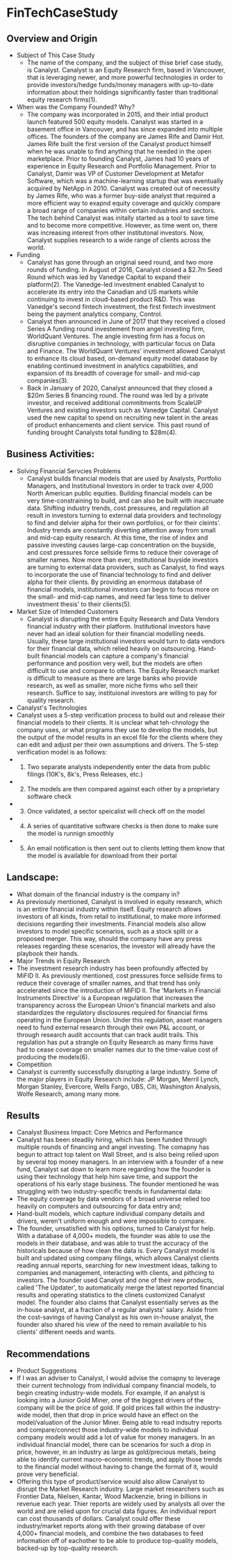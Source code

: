 # FinTechCaseStudy
## Overview and Origin
* Subject of This Case Study
  * The name of the company, and the subject of thise brief case study, is Canalyst. Canalyst is an Equity Research firm, based in Vancouver, that is leveraging newer, and more powerful technologies in order to provide investors/hedge funds/money managers with up-to-date information about their holdings significantly faster than traditional equity research firms(1).
* When was the Company Founded? Why?
  * The company was incorporated in 2015, and their intial product launch featured 500 equity models. Canalyst was started in a basement office in Vancouver, and has since expanded into multiple offices. The founders of the company are James Rife and Damir Hot. James Rife built the first version of the Canalyst product himself when he was unable to find anything that he needed in the open marketplace. Prior to founding Canalyst, James had 10 years of experience in Equity Research and Portfolio Management. Prior to Canalyst, Damir was VP of Customer Development at Metafor Software, which was a machine-learning startup that was eventually acquired by NetApp in 2010. Canalyst was created out of necessity by James Rife, who was a former buy-side analyst that required a more efficient way to exapnd equity coverage and quickly compare a broad range of companies within certain industries and sectors. The tech behind Canalyst was initally started as a tool to save time and to become more competitive. However, as time went on, there was increasing interest from other institutonal investors. Now, Canalyst supplies research to a wide range of clients across the world. 
* Funding
  * Canalyst has gone through an original seed round, and two more rounds of funding. In August of 2016, Canalyst closed a $2.7m Seed Round which was led by Vanedge Capital to expand their platform(2). The Vanedge-led investment enabled Canalyst to accelerate its entry into the Canadian and US markets while continuing to invest in cloud-based product R&D. This was Vanedge's second fintech investment, the first fintech investment being the payment analytics company, Control. 
  * Canalyst then announced in June of 2017 that they received a closed Series A funding round investement from angel investing firm, WorldQuant Ventures. The angle investing firm has a focus on disruptive companies in technology, with  particular focus on Data and Finance. The WorldQuant Ventures’ investment allowed Canalyst to enhance its cloud based, on-demand equity model database by enabling continued investment in analytics capabilities, and expansion of its breadth of coverage for small- and mid-cap companies(3).
  * Back in January of 2020, Canalyst announced that they closed a $20m Series B financing round. The round was led by a private investor, and received additional commitments from ScaleUP Ventures and existing investors such as Vanedge Capital. Canalyst used the new capital to spend on recruiting new talent in the areas of product enhancements and client service. This past round of funding brought Canalysts total funding to $28m(4). 
## Business Activities:
* Solving Financial Servcies Problems
  * Canalyst builds financial models that are used by Analysts, Portfolio Managers, and Institutional Investors in order to track over 4,000 North American public equities. Building financial models can be very time-constraining to build, and can also be built with inaccruate data. Shifting industry trends, cost pressures, and regulation all result in investors turning to external data providers and technology to find and delvier alpha for their own portfolios, or for their cleints'. Industry trends are constantly diverting attention away from small and mid-cap equity research. At this time, the rise of index and passive investing causes large-cap concentration on the buyside, and cost pressures force sellside firms to reduce their coverage of smaller names. Now more than ever, institutional buyside investors are turning to external data providers, such as Canalyst, to find ways to incorporate the use of financial technology to find and deliver alpha for their clients. By providing an enormous database of financial models, institutional investors can begin to focus more on the small- and mid-cap names, and need far less time to deliver investment thesis' to their clients(5).
* Market Size of Intended Customers
  * Canalyst is disrupting the entire Equity Research and Data Vendors financial industry with their platform. Institutional investors have never had an ideal solution for their financial modelling needs. Usually, these large institutional investors would turn to data vendors for their financial data, which relied heavily on outsourcing. Hand-built financial models can capture a company's financial performance and position very well, but the models are often difficult to use and compare to others. The Equity Research market is difficult to measure as there are large banks who provide research, as well as smaller, more niche firms who sell their research. Suffice to say, instituional investors are willing to pay for quality research. 
* Canalyst's Technologies
 * Canalyst uses a 5-step verification process to build out and release their financial models to their clients. It is unclear what teh-chnology the company uses, or what programs they use to develop the models, but the output of the model results in an excel file for the clients where they can edit and adjust per their own assumptions and drivers. The 5-step verification model is as follows:
  * 1. Two separate analysts independently enter the data from public filings (10K's, 8k's, Press Releases, etc.)
  * 2. The models are then compared against each other by a proprietary software check
  * 3. Once validated, a sector speicalist will check off on the model
  * 4. A series of quantitative software checks is then done to make sure the model is runnign smoothly
  * 5. An email notification is then sent out to clients letting them know that the model is available for download from their portal
## Landscape:
* What domain of the financial industry is the company in?
 * As previosuly mentioned, Canalyst is involved in equity research, which is an entire financial industry within itself. Equity research allows investors of all kinds, from retail to institutional, to make more informed decisions regarding their investments. Financial models also allow investors to model specific scenarios, such as a stock split or a proposed merger. This way, should the company have any press releases regarding these scenarios, the investor will already have the playbook their hands. 
* Major Trends in Equity Research
 * The investment research industry has been profoundly affected by MiFID II. As previously mentioned, cost pressures force sellside firms to reduce their coverage of smaller names, and that trend has only accelerated since the introduction of MiFID II. The 'Markets in Financial Instruments Directive' is a European regulation that increases the transparency across the European Union's financial markets and also standardizes the regulatory disclosures required for financial firms operating in the European Union. Under this regulation, asset managers need to fund external research through their own P&L account, or through research audit accounts that can track audit trails. This regulation has put a strangle on Equity Research as many firms have had to cease coverage on smaller names dur to the time-value cost of producing the models(6).
* Competition
 * Canalyst is currently successfully disrupting a large industry. Some of the major players in Equity Research include: JP Morgan, Merril Lynch, Morgan Stanley, Evercore, Wells Fargo, UBS, Citi, Washington Analysis, Wolfe Research, among many more. 
## Results
* Canalyst Business Impact: Core Metrics and Performance
 * Canalyst has been steadily hiring, which has been funded through multiple rounds of financing and angel investing. The comapny has begun to attract top talent on Wall Street, and is also being relied upon by several top money managers. In an interview with a founder of a new fund, Canalyst sat down to learn more regarding how the founder is using their technology that help him save time, and support the operations of his early stage business. The founder mentioned he was struggling with two industry-specific trends in fundamental data:
  * The equity coverage by data vendors of a broad universe relied too heavily on computers and outsourcing for data entry and;
  * Hand-built models, which capture individual company details and drivers, weren't uniform enough and were impossible to compare.
 * The founder, unsatisfied with his options, turned to Canalyst for help. With a database of 4,000+ models, the founder was able to use the models in their database, and was able to trust the accuracy of the historicals because of how clean the data is. Every Canalyst model is built and updated using company filings, which allows Canalyst clients reading annual reports, searching for new investment ideas, talking to companies and management, interacting with clients, and pithcing to investors. The founder used Canalyst and one of their new products, called 'The Updater', to automatically merge the latest reported financial results and operating statistics to the clinets customized Canalyst model. The founder also claims that Canalyst essentially serves as the in-house analyst, at a fraction of a regular analysts' salary. Aside from the cost-savings of having Canalyst as his own in-house analyst, the founder also shared his view of the need to remain available to his clients' different needs and wants. 
## Recommendations
* Product Suggestions
 * If I was an adviser to Canalyst, I would advise the comapny to leverage their current technology from individual company financial models, to begin creating industry-wide models. For example, if an analyst is looking into a Junior Gold Miner, one of the biggest drivers of the company will be the price of gold. If gold prices fall within the industry-wide model, then that drop in price would have an effect on the model/valuation of the Junior Miner. Being able to read indsutry reports and compare/connect those industry-wide models to individual company models would add a lot of value for money managers. In an individual financial model, there can be scenarios for such a drop in price, however, in an industry as large as gold/precious metals, being able to identify current macro-economic trends, and apply those trends to the financial model without having to change the format of it, would prove very beneficial. 
 * Offering this type of product/service would also allow Canalyst to disrupt the Market Research industry. Large market researchers such as Frontier Data, Nielsen, Kantar, Wood Mackenzie, bring in billions in revenue each year. Thier reports are widely used by analysts all over the world and are relied upon for crucial data figures. An individual report can cost thousands of dollars. Canalyst could offer these industry/market reports along with their growing database of over 4,000+ financial models, and combine the two databases to feed information off of eachother to be able to produce top-quality models, backed-up by top-quality research. 
